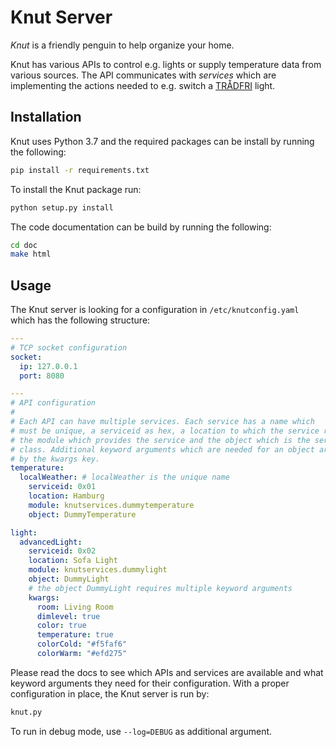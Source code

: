 # Knut Server

*Knut* is a friendly penguin to help organize your home.

Knut has various APIs to control e.g. lights or supply temperature
data from various sources. The API communicates with *services* which
are implementing the actions needed to e.g. switch a
[TRÅDFRI](https://www.ikea.com/de/de/product-guides/tradfri-home-smart-beleuchtung-pub61503271)
light.

## Installation

Knut uses Python 3.7 and the required packages can be install by
running the following:

```bash
pip install -r requirements.txt
```

To install the Knut package run:

```bash
python setup.py install
```

The code documentation can be build by running the following:

```bash
cd doc
make html
```

## Usage

The Knut server is looking for a configuration in
`/etc/knutconfig.yaml` which has the following structure:

```yaml
---
# TCP socket configuration
socket:
  ip: 127.0.0.1
  port: 8080

---
# API configuration
#
# Each API can have multiple services. Each service has a name which
# must be unique, a serviceid as hex, a location to which the service relates,
# the module which provides the service and the object which is the service
# class. Additional keyword arguments which are needed for an object are parsed
# by the kwargs key.
temperature:
  localWeather: # localWeather is the unique name
    serviceid: 0x01
    location: Hamburg
    module: knutservices.dummytemperature
    object: DummyTemperature

light:
  advancedLight:
    serviceid: 0x02
    location: Sofa Light
    module: knutservices.dummylight
    object: DummyLight
    # the object DummyLight requires multiple keyword arguments
    kwargs:
      room: Living Room
      dimlevel: true
      color: true
      temperature: true
      colorCold: "#f5faf6"
      colorWarm: "#efd275"
```

Please read the docs to see which APIs and services are available and
what keyword arguments they need for their configuration. With a
proper configuration in place, the Knut server is run by:

```bash
knut.py
```

To run in debug mode, use `--log=DEBUG` as additional argument.
